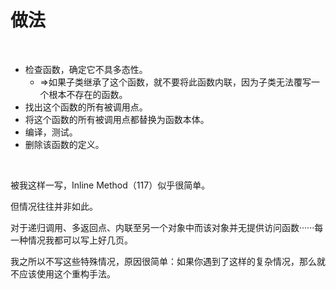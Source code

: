 # 做法

<br>

- 检查函数，确定它不具多态性。
  - ⇒如果子类继承了这个函数，就不要将此函数内联，因为子类无法覆写一个根本不存在的函数。
- 找出这个函数的所有被调用点。
- 将这个函数的所有被调用点都替换为函数本体。
- 编译，测试。
- 删除该函数的定义。

<br>

被我这样一写，Inline Method（117）似乎很简单。

但情况往往并非如此。

对于递归调用、多返回点、内联至另一个对象中而该对象并无提供访问函数······每一种情况我都可以写上好几页。

我之所以不写这些特殊情况，原因很简单：如果你遇到了这样的复杂情况，那么就不应该使用这个重构手法。

<br>


